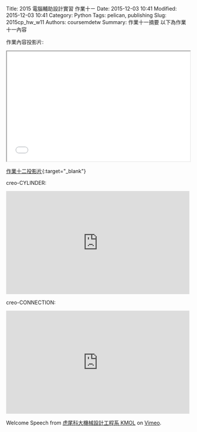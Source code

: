 Title: 2015 電腦輔助設計實習 作業十ㄧ
Date: 2015-12-03 10:41
Modified: 2015-12-03 10:41
Category: Python
Tags: pelican, publishing
Slug: 2015cp_hw_w11
Authors: coursemdetw
Summary: 作業十一摘要
以下為作業十一內容

作業內容投影片:

<iframe src=" cadp_w11_simplest.html" width="500" height="300"></iframe>

[作業十二投影片]( cadp_w11_simplest.html){:target="_blank"}


 
 creo-CYLINDER:
 
<iframe src="https://player.vimeo.com/video/149247675" width="500" height="281" frameborder="0" webkitallowfullscreen mozallowfullscreen allowfullscreen></iframe> 
 
 creo-CONNECTION:
 
<iframe src="https://player.vimeo.com/video/149249005" width="500" height="281" frameborder="0" webkitallowfullscreen mozallowfullscreen allowfullscreen></iframe>

Welcome Speech</a> from <a href="https://vimeo.com/user24079973">虎尾科大機械設計工程系 KMOL</a> on <a href="https://vimeo.com">Vimeo</a>.</p>
